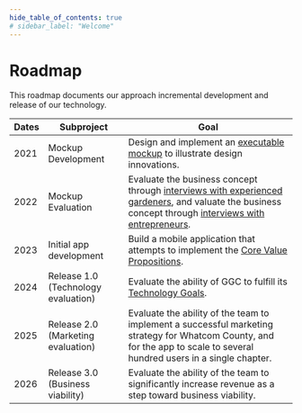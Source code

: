 ```yaml
---
hide_table_of_contents: true
# sidebar_label: "Welcome"
---
```


# Roadmap

This roadmap documents our approach incremental development and release of our technology.

| Dates | Subproject                          | Goal                                                                                                                                                                                                                                                                     |
|-------|-------------------------------------|--------------------------------------------------------------------------------------------------------------------------------------------------------------------------------------------------------------------------------------------------------------------------|
| 2021  | Mockup Development                  | Design and implement an [executable mockup](/docs/develop/releases/release-0.0/design) to illustrate design innovations.                                                                                                                                                 | 
| 2022  | Mockup Evaluation                   | Evaluate the business concept through [interviews with experienced gardeners](/docs/develop/releases/release-0.0/customer-feedback), and valuate the business concept through [interviews with entrepreneurs](/docs/develop/releases/release-0.0/entrepreneur-feedback). | 
| 2023  | Initial app development             | Build a mobile application that attempts to implement the [Core Value Propositions](/docs/develop/releases/release-1.0/cvp).                                                                                                                                             |
| 2024  | Release 1.0 (Technology evaluation) | Evaluate the ability of GGC to fulfill its [Technology Goals](/docs/develop/releases/release-1.0/goals).                                                                                                                                                                 |
| 2025  | Release 2.0 (Marketing evaluation)  | Evaluate the ability of the team to implement a successful marketing strategy for Whatcom County, and for the app to scale to several hundred users in a single chapter.                                                                                                 |
| 2026  | Release 3.0 (Business viability)    | Evaluate the ability of the team to significantly increase revenue as a step toward business viability.                                                                                                                                                                  |
